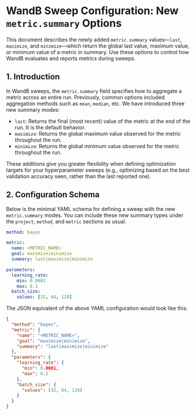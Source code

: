 # WandB Sweep Configuration: New `metric.summary` Options

This document describes the newly added `metric.summary` values—`last`, `maximize`, and `minimize`—which return the global last value, maximum value, or minimum value of a metric in summary. Use these options to control how WandB evaluates and reports metrics during sweeps.

## 1. Introduction

In WandB sweeps, the `metric.summary` field specifies how to aggregate a metric across an entire run. Previously, common options included aggregation methods such as `mean`, `median`, etc. We have introduced three new summary modes:

- `last`: Returns the final (most recent) value of the metric at the end of the run. It is the default behavior.
- `maximize`: Returns the global maximum value observed for the metric throughout the run.
- `minimize`: Returns the global minimum value observed for the metric throughout the run.

These additions give you greater flexibility when defining optimization targets for your hyperparameter sweeps (e.g., optimizing based on the best validation accuracy seen, rather than the last reported one).

## 2. Configuration Schema

Below is the minimal YAML schema for defining a sweep with the new `metric.summary` modes. You can include these new summary types under the `project`, `method`, and `metric` sections as usual.

```yaml
method: bayes

metric:
  name: <METRIC_NAME>
  goal: maximize|minimize
  summary: last|maximize|minimize

parameters:
  learning_rate:
    min: 0.0001
    max: 0.1
  batch_size:
    values: [32, 64, 128]
```

The JSON equivalent of the above YAML configuration would look like this:

```json
{
  "method": "bayes",
  "metric": {
    "name": "<METRIC_NAME>",
    "goal": "maximize|minimize",
    "summary": "last|maximize|minimize"
  },
  "parameters": {
    "learning_rate": {
      "min": 0.0001,
      "max": 0.1
    },
    "batch_size": {
      "values": [32, 64, 128]
    }
  }
}
```